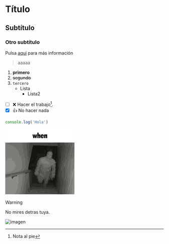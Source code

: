 # Título
## Subtítulo
### Otro subtítulo

Pulsa [aquí](https://www.youtube.com/watch?v=dQw4w9WgXcQ) para más información

> aaaaa

1. **primero**
2. ~~segundo~~
3. `tercero`
    - Lista
        - Lista2


- [ ] :x: Hacer el trabajo[^1].
- [x] :+1: No hacer nada

```js
console.log('Hola')
```
![](https://raw.githubusercontent.com/mpineirotroncoso/primerospasos/main/images/when.gif)

> [!WARNING]
> No mires detras tuya.



![imagen](https://marketing4ecommerce.net/wp-content/uploads/2018/06/GitHub-logo-2-imagen.jpg)

[^1]: Nota al pie

